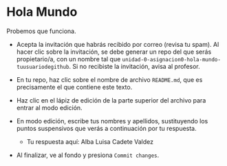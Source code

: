 # Hola Mundo

Probemos que funciona.

* Acepta la invitación que habrás recibido por correo (revisa tu spam). Al hacer clic sobre la invitación, se debe generar un repo del que serás propietario/a, con un nombre tal que `unidad-0-asignacion0-hola-mundo-tuusuariodegithub`. Si no recibiste la invitación, avisa al profesor.

* En tu repo, haz clic sobre el nombre de archivo `README.md`, que es precisamente el que contiene este texto.

* Haz clic en el lápiz de edición de la parte superior del archivo para entrar al modo edición.

* En modo edición, escribe tus nombres y apellidos, sustituyendo los puntos suspensivos que verás a continuación por tu respuesta.

  * Tu respuesta aquí: Alba Luisa Cadete Valdez
  
* Al finalizar, ve al fondo y presiona `Commit changes`.

